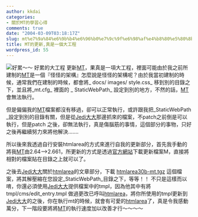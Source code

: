 ```yaml
---
author: kkdai
categories:
- 關於MT的學習心得
comments: true
date: "2004-03-09T03:18:17Z"
slug: mt%e7%9a%84%e6%9b%b4%e6%96%b0%e7%9c%9f%e6%98%af%e4%b8%80%e5%80%8b%e5%a4%a7%e5%b7%a5%e7%a8%8b
title: MT的更新,真是一個大工程
wordpress_id: 55
---
```


![好累～～ 好累的大工程](http://www.evanlin.com/blog/archives/0309/work.jpg)
 更新[MT](http://www.movabletype.org/)，果真是一項大工程，裡面可能由於我之前所建制的[MT](http://www.movabletype.org/)是一個『怪怪的架構』怎麼說是怪怪的架構呢？由於我當初建制的時候，通常我們在建制的時候，都會將_
docs/ images/ style.css_ 移到別的目錄之下，並且將_mt.cfg_
裡面的 _ StaticWebPath_ 設定到別的地方，不然的話，[MT](http://www.movabletype.org/)會無法執行。


但是偏偏我的[MT](http://www.movabletype.org/)檔案都沒有移過，卻可以正常執行，或許跟我把_StaticWebPath
_設定到別的目錄有關，但是從[Jedi大大](http://mtbook.net/download.html#13)那邊抓來的檔案，不patch之前倒是可以執行，但是patch
之後，卻無法執行，真是傷腦筋的事情，這個部分的事物，只好之後再繼續努力來將他解決.......




所以後來我透過自行安裝htmlarea的方式來進行自我的更新部分，首先我手動的將我[MT](http://www.movabletype.org/)由2.64-->2.661，所更新的方式是透過[官方網站](http://www.movabletype.org/)下載更新檔案M，直接將相對的檔案貼在目錄之上就可以了。




之後去[Jedi大大](http://jedi.z6i.org/blog/)關於[htmlarea](http://jedi.z6i.org/blog/archives/002797.html)的文章部分，下載
[htmlarea30b-mt.tgz](http://jedi.z6i.org/blog/archives/htmlarea30b-mt.tgz)
這個檔案，將其解壓縮在您設定_StaticWebPath_目錄之下，等等！！
不只是這樣而以唷，你還必須使用[Jedi大大](http://mtbook.net/download.html#13)提供檔案中的tmpl，因為他其中有將tmpl/cms/edit_entry.tmpl
做過更改已呼叫[htmlarea](http://www.interactivetools.com/products/htmlarea/)，將你所使用的tmpl更新到[Jedi大大](http://mtbook.net/download.html#13)的之後，你在執行mt的時候，就會有可愛的[htmlarea](http://www.interactivetools.com/products/htmlarea/)了，真是令我感動萬分，下一階段要將將[MT](http://www.movabletype.org/)的執行速度加以改善才行～～～～




　
